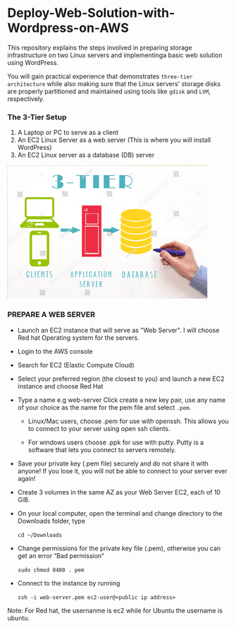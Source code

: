 # Deploy-Web-Solution-with-Wordpress-on-AWS
This repository explains the steps involved in  preparing storage infrastructure on two Linux servers and implementinga basic web solution using WordPress.

You will gain practical experience that demonstrates `three-tier architecture` while also making sure that the Linux servers' storage disks are properly partitioned and maintained using tools like `gdisk` and `LVM`, respectively. 

### The 3-Tier Setup
1. A Laptop or PC to serve as a client
2. An EC2 Linux Server as a web server (This is where you will install WordPress)
3. An EC2 Linux server as a database (DB) server

![Three tier](./images/Three%20tier%20architecture.png)


### PREPARE A WEB SERVER
* Launch an EC2 instance that will serve as "Web Server". I will choose Red hat Operating system for the servers.

* Login to the AWS console

* Search for EC2 (Elastic Compute Cloud)

* Select your preferred region (the closest to you) and launch a new EC2 instance and choose Red Hat

* Type a name e.g web-server Click create a new key pair, use any name of your choice as the name for the pem file and select `.pem`.

    * Linux/Mac users, choose .pem for use with openssh. This allows you to connect to your server using open ssh clients.
    
    * For windows users choose .ppk for use with putty. Putty is a software that lets you connect to servers remotely.

* Save your private key (.pem file) securely and do not share it with anyone! If you lose it, you will not be able to connect to your server ever again!

* Create 3 volumes in the same AZ as your Web Server EC2, each of 10 GiB.


* On your local computer, open the terminal and change directory to the Downloads folder, type

    `cd ~/Downloads`

* Change permissions for the private key file (.pem), otherwise you can get an error “Bad permission”

    `sudo chmod 0400 . pem`

* Connect to the instance by running

   `ssh -i web-server.pem ec2-user@<public ip address>`

 Note: For Red hat, the usernanme is ec2 while for Ubuntu the username is ubuntu.


